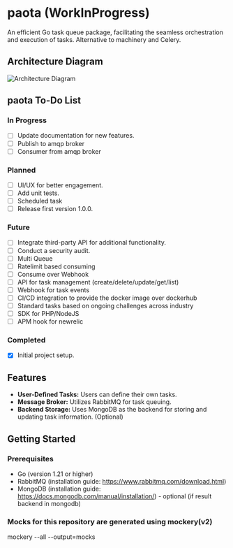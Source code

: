 # paota (WorkInProgress)
An efficient Go task queue package, facilitating the seamless orchestration and execution of tasks. Alternative to machinery and Celery.

## Architecture Diagram

![Architecture Diagram](https://github.com/surendratiwari3/paota/blob/main/docs/images/paota_top_down.png)

## paota To-Do List

### In Progress
- [ ] Update documentation for new features.
- [ ] Publish to amqp broker
- [ ] Consumer from amqp broker

### Planned
- [ ] UI/UX for better engagement.
- [ ] Add unit tests.
- [ ] Scheduled task
- [ ] Release first version 1.0.0.

### Future
- [ ] Integrate third-party API for additional functionality.
- [ ] Conduct a security audit.
- [ ] Multi Queue
- [ ] Ratelimit based consuming
- [ ] Consume over Webhook
- [ ] API for task management (create/delete/update/get/list)
- [ ] Webhook for task events
- [ ] CI/CD integration to provide the docker image over dockerhub
- [ ] Standard tasks based on ongoing challenges across industry
- [ ] SDK for PHP/NodeJS
- [ ] APM hook for newrelic

### Completed
- [x] Initial project setup.

## Features

- **User-Defined Tasks:** Users can define their own tasks.
- **Message Broker:** Utilizes RabbitMQ for task queuing.
- **Backend Storage:** Uses MongoDB as the backend for storing and updating task information. (Optional)

## Getting Started

### Prerequisites

- Go (version 1.21 or higher)
- RabbitMQ (installation guide: https://www.rabbitmq.com/download.html)
- MongoDB (installation guide: https://docs.mongodb.com/manual/installation/) - optional (if result backend in mongodb)

### Mocks for this repository are generated using mockery(v2)
mockery --all --output=mocks

